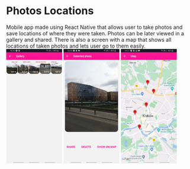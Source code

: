 # Photos Locations
Mobile app made using React Native that allows user to take photos and save locations of where they were taken. Photos can be later viewed in a gallery and shared. There is also a screen with a map that shows all locations of taken photos and lets user go to them easily.
<img src="galleryScreen.jpg" alt="Gallery screen" width="30%">
<img src="photoScreen.jpg" alt="Photo screen" width="30%">
<img src="mapScreen.jpg" alt="Map screen" width="30%">

